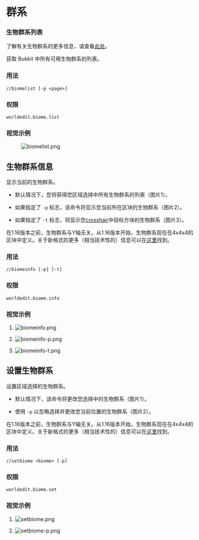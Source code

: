 # 群系

### 生物群系列表

了解有关生物群系的更多信息，请查看[此处](https://minecraft.gamepedia.com/Biome)。

获取 Bukkit 中所有可用生物群系的列表。

### 用法

`//biomelist [-p <page>]`

### 权限

`worldedit.biome.list`

### 视觉示例

<figure>
<img src="https://i.imgur.com/mvdiNnQ.png" alt="biomelist.png" />
</figure>

## 生物群系信息

显示当前的生物群系。

- 默认情况下，您将获得您区域选择中所有生物群系的列表（图片1）。

- 如果指定了 `-p` 标志，该命令将显示您当前所在区块的生物群系（图片2）。

- 如果指定了 `-t` 标志，将显示您[crosshair](https://minecraft.gamepedia.com/File:HUD_example.png)中目标方块的生物群系（图片3）。

在1.16版本之前，生物群系与Y轴无关。从1.16版本开始，生物群系现在在4x4x4的区块中定义。关于新格式的更多（相当技术性的）信息可以在[这里](https://wiki.vg/Protocol#Chunk_Data)找到。

### 用法

`//biomeinfo [-p] [-t]`

### 权限

`worldedit.biome.info`

### 视觉示例

1. ![biomeinfo.png](https://i.imgur.com/PxB1JOG.png)

2. ![biomeinfo-p.png](https://i.imgur.com/I2hD28o.png)

3. ![biomeinfo-t.png](https://i.imgur.com/R5G8XP9.png)

## 设置生物群系

设置区域选择的生物群系。

- 默认情况下，该命令将更改您选择中的生物群系（图片1）。

- 使用 `-p` 以忽略选择并更改您当前位置的生物群系（图片2）。

在1.16版本之前，生物群系与Y轴无关。从1.16版本开始，生物群系现在在4x4x4的区块中定义。关于新格式的更多（相当技术性的）信息可以在[这里](https://wiki.vg/Protocol#Chunk_Data)找到。

### 用法

`//setbiome <biome> [-p]`

### 权限

`worldedit.biome.set`

### 视觉示例

1. ![setbiome.png](https://i.imgur.com/ut2Im7O.png)

2. ![setbiome-p.png](https://i.imgur.com/MxdpUFK.png)